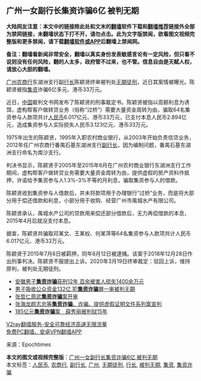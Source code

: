  <h2>广州一女副行长集资诈骗6亿 被判无期</h2> <p class="notice"><b>大陆网友注意：本文中的链接除此处和文末的<a href="https://github.com/bannedbook/fanqiang" >翻墙</a>软件下载和<a href="https://github.com/killgcd/justmysocks/blob/master/README.md">翻墙推荐</a>链接外全部为禁网链接，未翻墙状态下打不开，请勿点击。此为文字版禁闻，欲看图文视频完整版和更多禁闻，请下载<a href="https://github.com/bannedbook/fanqiang">翻墙软件或APP</a>后翻墙上禁闻网。</p><p>备注：翻墙看新闻非常安全，翻墙以真实身份发表敏感言论有一定风险，但只看不说则没有任何风险，翻的人太多，政府管不过来，也不管。信息自由是天赋人权，请放心大胆的翻墙。</b></p>  <div class="entry"> <p><a href="https://www.bannedbook.org/bnews/tag/%e5%b9%bf%e5%b7%9e/" class="st_tag internal_tag" rel="tag" title="标签 广州 下的日志">广州</a><a href="https://www.bannedbook.org/bnews/tag/%E5%86%9C%E5%95%86%E8%A1%8C/" class="st_tag internal_tag" rel="tag" title="标签 农商行 下的日志">农商行</a>东湖洲支行副<a href="https://www.bannedbook.org/bnews/tag/%E8%A1%8C%E9%95%BF/" class="st_tag internal_tag" rel="tag" title="标签 行长 下的日志">行长</a>陈颖贤终审被判处<a href="https://www.bannedbook.org/bnews/tag/%E6%97%A0%E6%9C%9F%E5%BE%92%E5%88%91/" class="st_tag internal_tag" rel="tag" title="标签 无期徒刑 下的日志">无期徒刑</a>，近日其案情被曝光。陈颖贤被指<a href="https://www.bannedbook.org/bnews/tag/%E9%9B%86%E8%B5%84/" class="st_tag internal_tag" rel="tag" title="标签 集资 下的日志">集资</a>诈骗6亿多元、港币33万元。</p> <p>近日，<span class='wp_keywordlink_affiliate'><a href="https://www.bannedbook.org/" title="中国" target="_blank">中国</a></span>裁判文书网发布了陈颖贤的刑事裁定书。陈颖贤被指以高额利息为诱饵，虚构帮客户做转贷业务（俗称“过桥”）需要大量资金周转为由，骗取64名集资参与人款项共计<a href="https://www.bannedbook.org/bnews/tag/%e4%ba%ba%e6%b0%91%e5%b8%81/" class="st_tag internal_tag" rel="tag" title="标签 人民币 下的日志">人民币</a>6.017亿元、港币33万元，已支付本息人民币2.894亿元，造成集资参与人实际损失人民币3.123亿元、港币33万元。</p> <p>1975年出生的陈颖贤，1995年入职农村商业银行，从2003年开始负责信贷业务，2012年任广州农商行番禺石基东湖洲支行<a href="https://www.bannedbook.org/bnews/tag/%E5%89%AF%E8%A1%8C%E9%95%BF/" class="st_tag internal_tag" rel="tag" title="标签 副行长 下的日志">副行长</a>，因为编制问题，番禺石基东湖洲支行命名为南沙支行。</p>  <p>判决书显示，陈颖贤于2005年至2015年6月在广州农村商业银行东湖洲支行工作期间，虚构帮客户做转贷业务需要大量资金周转为由，提供虚假的房产资料作抵押，许诺给予集资参与人1.3%-3%不等的月利息，骗取集资参与人的借款。</p> <p>陈颖贤收到集资参与人借款后，并未将款项用于办理银行“过桥”业务，而是将大部分用于偿还借款和利息，小部分用于收购、经营广州市禺城水产有限公司。</p> <p>陈颖贤承认，禺城水产公司的贷款用来偿还部分借款后，无力再偿借款的本息，2015年4月后就没支付本息。</p>  <p>据查，陈颖贤共骗取邓某文、王某权、何某萍等64名集资参与人款项共计人民币6.017亿元、港币33万元。</p> <p>陈颖贤于2015年7月6日被羁押，同年8月12日被逮捕。该案于2018年12月28日作出刑事判决。陈颖贤不服提出上诉。2020年3月19日终审裁定：驳回上诉，维持原判，被判处无期徒刑。</p> <ul class='op-related-articles' title='相关阅读'> <li><a href='https://www.bannedbook.org/bnews/baitai/20200722/1364505.html' target='_blank'>安徽男子<b>集资诈骗</b>获刑12年 百余被害人损失1400余万元</a></li> <li><a href='https://www.bannedbook.org/bnews/baitai/20191127/1230716.html' target='_blank'>男子吸收公众资金132亿 犯<b>集资诈骗</b>罪一审被判无期</a></li> <li><a href='https://www.bannedbook.org/bnews/baitai/20191022/1210979.html' target='_blank'>张哲仁周武<b>集资诈骗</b>案开审</a></li> <li><a href='https://www.bannedbook.org/bnews/baitai/20190913/1190451.html' target='_blank'>张海龙颜志忠等<b>集资诈骗</b>、诈骗、提供虚假证明文件系列案宣判</a></li> <li><a href='https://www.bannedbook.org/bnews/headline/20190729/1165864.html' target='_blank'>185亿元<b>集资诈骗</b>案　薛秀丽被判狱15年</a></li> </ul> <p class="texttj"> <a href="https://www.bannedbook.org/forum23/topic22702.html" target="_blank">V2ray翻墙服务-安全可靠经济高速无限流量</a><br/> <a href="https://github.com/bannedbook/fanqiang/wiki/%E7%A6%81%E9%97%BB%E7%BD%91%E5%AE%89%E5%8D%93%E7%BF%BB%E5%A2%99%E6%96%B0%E9%97%BBAPP" target="_blank">免费PC翻墙、安卓VPN翻墙APP</a></p><p> 来源：Epochtimes </p> <a name='sharetosocial'></a>       <div><b>本文的图文或视频完整版</b>：<a href='https://www.bannedbook.org/bnews/cbnews/20201108/1427831.html'>广州一女副行长集资诈骗6亿 被判无期</a></div>  </div><!--END ENTRY--> <div class="postfooter"> <div>本文标签：<a href="https://www.bannedbook.org/bnews/tag/%e4%ba%ba%e6%b0%91%e5%b8%81/" rel="tag">人民币</a>, <a href="https://www.bannedbook.org/bnews/tag/%E5%86%9C%E5%95%86%E8%A1%8C/" rel="tag">农商行</a>, <a href="https://www.bannedbook.org/bnews/tag/%E5%89%AF%E8%A1%8C%E9%95%BF/" rel="tag">副行长</a>, <a href="https://www.bannedbook.org/bnews/tag/%e5%b9%bf%e5%b7%9e/" rel="tag">广州</a>, <a href="https://www.bannedbook.org/bnews/tag/%E6%97%A0%E6%9C%9F%E5%BE%92%E5%88%91/" rel="tag">无期徒刑</a>, <a href="https://www.bannedbook.org/bnews/tag/%E8%A1%8C%E9%95%BF/" rel="tag">行长</a>, <a href="https://www.bannedbook.org/bnews/tag/%E8%A2%AB%E5%88%A4%E6%97%A0%E6%9C%9F/" rel="tag">被判无期</a>, <a href="https://www.bannedbook.org/bnews/tag/%E9%9B%86%E8%B5%84/" rel="tag">集资</a>, <a href="https://www.bannedbook.org/bnews/tag/%E9%9B%86%E8%B5%84%E8%AF%88%E9%AA%97/" rel="tag">集资诈骗</a></div>  </div><!--END POSTFOOTER--> 